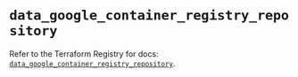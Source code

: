 # `data_google_container_registry_repository`

Refer to the Terraform Registry for docs: [`data_google_container_registry_repository`](https://registry.terraform.io/providers/hashicorp/google-beta/5.37.0/docs/data-sources/google_container_registry_repository).
